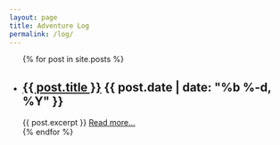 ```yaml
---
layout: page
title: Adventure Log
permalink: /log/
---
```


<ul class="post-list">
{% for post in site.posts %}
  <li>
	<h2>
	  <a class="page-heading" href="{{ post.url | prepend: site.baseurl }}">{{ post.title }}</a> <span class="post-meta">{{ post.date | date: "%b %-d, %Y" }}</span>
	</h2>
	{{ post.excerpt }} <a href="{{ post.url }}">Read more...</a>
  </li>
{% endfor %}
</ul>